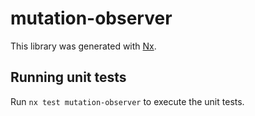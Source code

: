 # mutation-observer

This library was generated with [Nx](https://nx.dev).

## Running unit tests

Run `nx test mutation-observer` to execute the unit tests.
